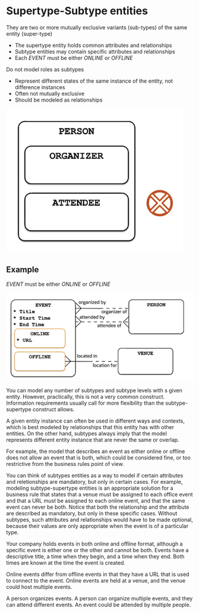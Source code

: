 # Supertype-Subtype entities

They are two or more mutually exclusive variants (sub-types) of the same entity (super-type)

- The supertype entity holds common attributes and relationships
- Subtype entities may contain specific attributes and relationships
- Each _EVENT_ must be either _ONLINE_ or _OFFLINE_

Do not model roles as subtypes

- Represent different states of the same instance of the entity, not difference instances
- Often not mutually exclusive
- Should be modeled as relationships

![Example subtypes incorrect](images/example_subtypes_incorrect.png)

## Example

_EVENT_ must be either _ONLINE_ or _OFFLINE_

![Example subtypes](images/example_subtypes.png)

You can model any number of subtypes and subtype levels with s given entity. However, practically, this is not a very common construct. Information requirements usually call for more flexibility than the subtype-supertype construct allows.

A given entity instance can often be used in different ways and contexts, which is best modeled by relationships that this entity has with other entities. On the other hand, subtypes always imply that the model represents different entity instance that are never the same or overlap.

For example, the model that describes an event as either online or offline does not allow an event that is both, which could be considered fine, or too restrictive from the business rules point of view.

You can think of subtypes entities as a way to model if certain attributes and reletionships are mandatory, but only in certain cases. For example, modeling subtype-supertype entities is an appropriate solution for a business rule that states that a venue must be assigned to each office event and that a URL must be assigned to each online event, and that the same event can never be both. Notice that both the relationship and the attribute are described as mandatory, but only in these specific cases. Without subtypes, such attributes and relationships would have to be made optional, because their values are only appropriate when the event is of a particular type.

Your company holds events in both online and offline format, although a specific event is either one or the other and cannot be both. Events have a descriptive title, a time when they begin, and a time when they end. Both times are known at the time the event is created.

Online events differ from offline events in that they have a URL that is used to connect to the event. Online events are held at a venue, and the venue could host multiple events.

A person organizes events. A person can organize multiple events, and they can attend different events. An event could be attended by multiple people.

